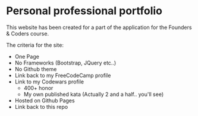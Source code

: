 # Personal professional portfolio

This website has been created for a part of the application for the Founders & Coders course.

The criteria for the site:

 - One Page
 - No Frameworks (Bootstrap, JQuery etc..)
 - No Github theme
 - Link back to my FreeCodeCamp profile
 - Link to my Codewars profile
    - 400+ honor
    - My own published kata (Actually 2 and a half.. you'll see)
 - Hosted on Github Pages
 - Link back to this repo
